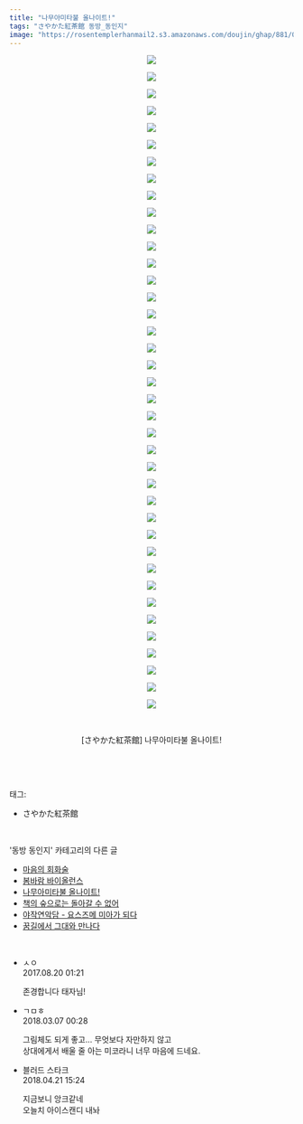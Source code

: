 ```yaml
---
title: "나무아미타불 올나이트!"
tags: "さやかた紅茶館 동방_동인지"
image: "https://rosentemplerhanmail2.s3.amazonaws.com/doujin/ghap/881/001.jpg"
---
```

<div class="article">
<p style="text-align: center; clear: none; float: none;"><img src="{{ site.imgserver12 }}/ghap/881/001.jpg"/></p>
<p style="text-align: center; clear: none; float: none;"><img src="{{ site.imgserver12 }}/ghap/881/002.jpg"/></p>
<p style="text-align: center; clear: none; float: none;"><img src="{{ site.imgserver12 }}/ghap/881/003.jpg"/></p>
<p style="text-align: center; clear: none; float: none;"><img src="{{ site.imgserver12 }}/ghap/881/004.jpg"/></p>
<p style="text-align: center; clear: none; float: none;"><img src="{{ site.imgserver12 }}/ghap/881/005.jpg"/></p>
<p style="text-align: center; clear: none; float: none;"><img src="{{ site.imgserver12 }}/ghap/881/006.jpg"/></p>
<p style="text-align: center; clear: none; float: none;"><img src="{{ site.imgserver12 }}/ghap/881/007.jpg"/></p>
<p style="text-align: center; clear: none; float: none;"><img src="{{ site.imgserver12 }}/ghap/881/008.jpg"/></p>
<p style="text-align: center; clear: none; float: none;"><img src="{{ site.imgserver12 }}/ghap/881/009.jpg"/></p>
<p style="text-align: center; clear: none; float: none;"><img src="{{ site.imgserver12 }}/ghap/881/010.jpg"/></p>
<p style="text-align: center; clear: none; float: none;"><img src="{{ site.imgserver12 }}/ghap/881/011.jpg"/></p>
<p style="text-align: center; clear: none; float: none;"><img src="{{ site.imgserver12 }}/ghap/881/012.jpg"/></p>
<p style="text-align: center; clear: none; float: none;"><img src="{{ site.imgserver12 }}/ghap/881/013.jpg"/></p>
<p style="text-align: center; clear: none; float: none;"><img src="{{ site.imgserver12 }}/ghap/881/014.jpg"/></p>
<p style="text-align: center; clear: none; float: none;"><img src="{{ site.imgserver12 }}/ghap/881/015.jpg"/></p>
<p style="text-align: center; clear: none; float: none;"><img src="{{ site.imgserver12 }}/ghap/881/016.jpg"/></p>
<p style="text-align: center; clear: none; float: none;"><img src="{{ site.imgserver12 }}/ghap/881/017.jpg"/></p>
<p style="text-align: center; clear: none; float: none;"><img src="{{ site.imgserver12 }}/ghap/881/018.jpg"/></p>
<p style="text-align: center; clear: none; float: none;"><img src="{{ site.imgserver12 }}/ghap/881/019.jpg"/></p>
<p style="text-align: center; clear: none; float: none;"><img src="{{ site.imgserver12 }}/ghap/881/020.jpg"/></p>
<p style="text-align: center; clear: none; float: none;"><img src="{{ site.imgserver12 }}/ghap/881/021.jpg"/></p>
<p style="text-align: center; clear: none; float: none;"><img src="{{ site.imgserver12 }}/ghap/881/022.jpg"/></p>
<p style="text-align: center; clear: none; float: none;"><img src="{{ site.imgserver12 }}/ghap/881/023.jpg"/></p>
<p style="text-align: center; clear: none; float: none;"><img src="{{ site.imgserver12 }}/ghap/881/024.jpg"/></p>
<p style="text-align: center; clear: none; float: none;"><img src="{{ site.imgserver12 }}/ghap/881/025.jpg"/></p>
<p style="text-align: center; clear: none; float: none;"><img src="{{ site.imgserver12 }}/ghap/881/026.jpg"/></p>
<p style="text-align: center; clear: none; float: none;"><img src="{{ site.imgserver12 }}/ghap/881/027.jpg"/></p>
<p style="text-align: center; clear: none; float: none;"><img src="{{ site.imgserver12 }}/ghap/881/028.jpg"/></p>
<p style="text-align: center; clear: none; float: none;"><img src="{{ site.imgserver12 }}/ghap/881/029.jpg"/></p>
<p style="text-align: center; clear: none; float: none;"><img src="{{ site.imgserver12 }}/ghap/881/030.jpg"/></p>
<p style="text-align: center; clear: none; float: none;"><img src="{{ site.imgserver12 }}/ghap/881/031.jpg"/></p>
<p style="text-align: center; clear: none; float: none;"><img src="{{ site.imgserver12 }}/ghap/881/032.jpg"/></p>
<p style="text-align: center; clear: none; float: none;"><img src="{{ site.imgserver12 }}/ghap/881/033.jpg"/></p>
<p style="text-align: center; clear: none; float: none;"><img src="{{ site.imgserver12 }}/ghap/881/034.jpg"/></p>
<p style="text-align: center; clear: none; float: none;"><img src="{{ site.imgserver12 }}/ghap/881/035.jpg"/></p>
<p style="text-align: center; clear: none; float: none;"><img src="{{ site.imgserver12 }}/ghap/881/036.jpg"/></p>
<p style="text-align: center; clear: none; float: none;"><img src="{{ site.imgserver12 }}/ghap/881/037.jpg"/></p>
<p style="text-align: center; clear: none; float: none;"><img src="{{ site.imgserver12 }}/ghap/881/038.jpg"/></p>
<p style="text-align: center; clear: none; float: none;"><img src="{{ site.imgserver12 }}/ghap/881/039.jpg"/></p>
<p style="text-align: center; clear: none; float: none;"><br/></p>
<p style="text-align: center; clear: none; float: none;">[さやかた紅茶館] 나무아미타불 올나이트!</p>
<p><br/></p>
</div><br/>
<div class="tagTrail">
<p>태그: </p>
<ul>
<li>さやかた紅茶館</li>
</ul>
</div><br/>
<div class="another">
<p>'동방 동인지' 카테고리의 다른 글</p>
<ul>
<li><a href="/ghap_884">마음의 회화술</a></li>
<li><a href="/ghap_883">봄바람 바이올런스</a></li>
<li><a href="/ghap_881">나무아미타불 올나이트!</a></li>
<li><a href="/ghap_880">책의 숲으로는 돌아갈 수 없어</a></li>
<li><a href="/ghap_878">야작연악담 - 요스즈메 미아가 되다</a></li>
<li><a href="/ghap_877">꿈길에서 그대와 만나다</a></li>
</ul>
</div><br/>
<div class="cb_module cb_fluid">
<div class="cb_wrt cb_profile">
<div class="comment">
<ul>
<li class="cb_thumb_off" id="comment15063904">
<div class="cb_comment_area">
<div class="cb_info_area">
<div class="cb_section">
<span class="cb_nick_name">ㅅㅇ</span>
</div>
<div class="cb_section">
<span class="cb_date">2017.08.20 01:21 </span>
</div>
</div>
<div class="cb_dsc_comment">
<p class="cb_dsc">
											존경합니다 태자님!
										</p>
</div>
</div></li>
<li class="cb_thumb_off" id="comment15214089">
<div class="cb_comment_area">
<div class="cb_info_area">
<div class="cb_section">
<span class="cb_nick_name">ㄱㅁㅎ</span>
</div>
<div class="cb_section">
<span class="cb_date">2018.03.07 00:28 </span>
</div>
</div>
<div class="cb_dsc_comment">
<p class="cb_dsc">
											그림체도 되게 좋고... 무엇보다 자만하지 않고<br/>
상대에게서 배울 줄 아는 미코라니 너무 마음에 드네요.
										</p>
</div>
</div></li>
<li class="cb_thumb_off" id="comment15242636">
<div class="cb_comment_area">
<div class="cb_info_area">
<div class="cb_section">
<span class="cb_nick_name">블러드 스타크</span>
</div>
<div class="cb_section">
<span class="cb_date">2018.04.21 15:24 </span>
</div>
</div>
<div class="cb_dsc_comment">
<p class="cb_dsc">
											지금보니 앙크같네<br/>
오늘치 아이스캔디 내놔
										</p>
</div>
</div></li>
</ul>
</div>
</div><!-- commentList close -->
</div><br/>
